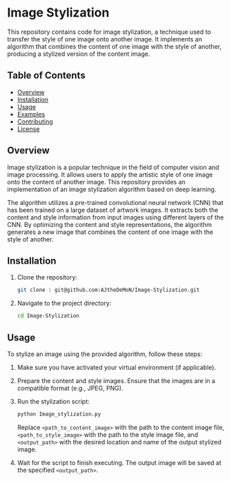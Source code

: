 # Image Stylization

This repository contains code for image stylization, a technique used to transfer the style of one image onto another image. It implements an algorithm that combines the content of one image with the style of another, producing a stylized version of the content image.

## Table of Contents

- [Overview](#overview)
- [Installation](#installation)
- [Usage](#usage)
- [Examples](#examples)
- [Contributing](#contributing)
- [License](#license)

## Overview

Image stylization is a popular technique in the field of computer vision and image processing. It allows users to apply the artistic style of one image onto the content of another image. This repository provides an implementation of an image stylization algorithm based on deep learning.

The algorithm utilizes a pre-trained convolutional neural network (CNN) that has been trained on a large dataset of artwork images. It extracts both the content and style information from input images using different layers of the CNN. By optimizing the content and style representations, the algorithm generates a new image that combines the content of one image with the style of another.

## Installation

1. Clone the repository:

   ```bash
   git clone : git@github.com:AJtheDeMoN/Image-Stylization.git
   ```

2. Navigate to the project directory:

   ```bash
   cd Image-Stylization
   ````

## Usage

To stylize an image using the provided algorithm, follow these steps:

1. Make sure you have activated your virtual environment (if applicable).

2. Prepare the content and style images. Ensure that the images are in a compatible format (e.g., JPEG, PNG).

3. Run the stylization script:

   ```bash
   python Image_stylization.py
   ```

   Replace `<path_to_content_image>` with the path to the content image file, `<path_to_style_image>` with the path to the style image file, and `<output_path>` with the desired location and name of the output stylized image.

4. Wait for the script to finish executing. The output image will be saved at the specified `<output_path>`.
